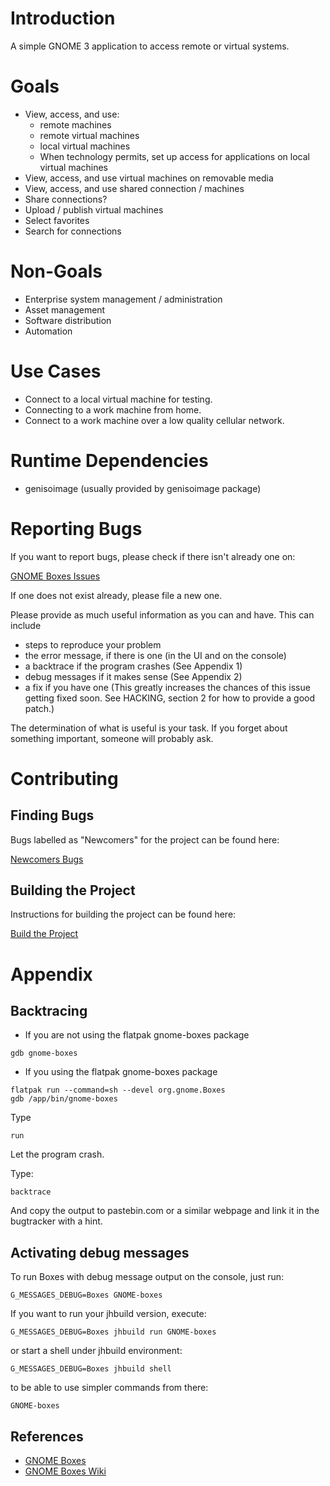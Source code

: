 # Introduction

A simple GNOME 3 application to access remote or virtual systems.

# Goals

* View, access, and use:
  * remote machines
  * remote virtual machines
  * local virtual machines
  * When technology permits, set up access for applications on local virtual machines
* View, access, and use virtual machines on removable media
* View, access, and use shared connection / machines
* Share connections?
* Upload / publish virtual machines
* Select favorites
* Search for connections

# Non-Goals

* Enterprise system management / administration
* Asset management
* Software distribution
* Automation

# Use Cases

* Connect to a local virtual machine for testing.
* Connecting to a work machine from home.
* Connect to a work machine over a low quality cellular network.

# Runtime Dependencies

* genisoimage (usually provided by genisoimage package)

# Reporting Bugs

If you want to report bugs, please check if there isn't already one on:

 [GNOME Boxes Issues](https://gitlab.GNOME.org/GNOME/GNOME-boxes/issues)

If one does not exist already, please file a new one.

Please provide as much useful information as you can and have. This can
include

* steps to reproduce your problem
* the error message, if there is one (in the UI and on the console)
* a backtrace if the program crashes (See Appendix 1)
* debug messages if it makes sense (See Appendix 2)
* a fix if you have one (This greatly increases the chances of this issue
  getting fixed soon. See HACKING, section 2 for how to provide a good patch.)

The determination of what is useful is your task. If you forget about
something important, someone will probably ask.

# Contributing

## Finding Bugs

Bugs labelled as "Newcomers" for the project can be found here:

[Newcomers Bugs](https://gitlab.gnome.org/GNOME/gnome-boxes/issues?label_name%5B%5D=4.+Newcomers)

## Building the Project

Instructions for building the project can be found here:

[Build the Project](https://wiki.gnome.org/Newcomers/BuildProject)

# Appendix

## Backtracing

* If you are not using the flatpak gnome-boxes package

```
gdb gnome-boxes
```

* If you using the flatpak gnome-boxes package

```
flatpak run --command=sh --devel org.gnome.Boxes
gdb /app/bin/gnome-boxes
```

Type

```
run
```

Let the program crash.

Type:

```
backtrace
```

And copy the output to pastebin.com or a similar webpage and link it in the
bugtracker with a hint.

## Activating debug messages

To run Boxes with debug message output on the console, just run:

```
G_MESSAGES_DEBUG=Boxes GNOME-boxes
```

If you want to run your jhbuild version, execute:

```
G_MESSAGES_DEBUG=Boxes jhbuild run GNOME-boxes
```

or start a shell under jhbuild environment:

```
G_MESSAGES_DEBUG=Boxes jhbuild shell
```

to be able to use simpler commands from there:

```
GNOME-boxes
```

## References

* [GNOME Boxes](https://wiki.GNOME.org/ThreePointThree/Features/Boxes)
* [GNOME Boxes Wiki](https://wiki.GNOME.org/Design/Apps/Boxes)

